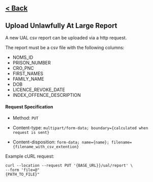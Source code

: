 [< Back](../README.md)
---
## Upload Unlawfully At Large Report 

A new UAL csv report can be uploaded via a http request.

The report must be a csv file with the following columns:

* NOMS_ID
* PRISON_NUMBER
* CRO_PNC
* FIRST_NAMES
* FAMILY_NAME
* DOB
* LICENCE_REVOKE_DATE
* INDEX_OFFENCE_DESCRIPTION


#### Request Specification

* Method: `PUT`
  

* Content-type: `multipart/form-data; boundary={calculated when request is sent}`


* Content-disposition: `form-data; name={name}; filename={filename_with_csv_extention}`


Example cURL request:

```
curl --location --request PUT '{BASE_URL}}/ual/report' \
--form 'file=@"
{PATH_TO_FILE}"
```
